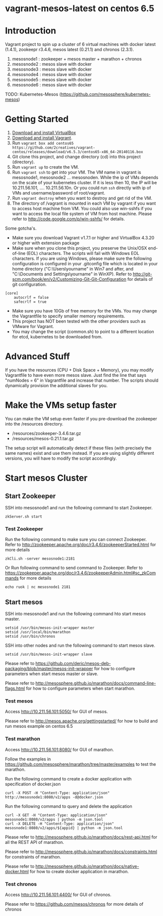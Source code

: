 vagrant-mesos-latest on centos 6.5
================================

# Introduction

Vagrant project to spin up a cluster of 6 virtual machines with docker latest (1.4.1), zookeepr r3.4.6, mesos latest (0.21.1) and chronos (2.3.1).

1. mesosnode1 : zookeeper + mesos master + marathon + chronos
2. mesosnode2 : mesos slave with docker
3. mesosnode3 : mesos slave with docker
4. mesosnode4 : mesos slave with docker
5. mesosnode5 : mesos slave with docker
6. mesosnode6 : mesos slave with docker

TODO: Kubernetes-Mesos (https://github.com/mesosphere/kubernetes-mesos)

# Getting Started

1. [Download and install VirtualBox](https://www.virtualbox.org/wiki/Downloads)
2. [Download and install Vagrant](http://www.vagrantup.com/downloads.html).
3. Run ```vagrant box add centos65 https://github.com/2creatives/vagrant-centos/releases/download/v6.5.3/centos65-x86_64-20140116.box```
4. Git clone this project, and change directory (cd) into this project (directory).
5. Run ```vagrant up``` to create the VM.
6. Run ```vagrant ssh``` to get into your VM. The VM name in vagrant is mesosnode1, mesosnode2 ... mesosnoden. While the ip of VMs depends on the scale of your kubernetes cluster. If it is less then 10, the IP will be 10.211.56.101, .... 10.211.56.10n. Or you could run ```ssh``` directly with ip of VMs and username/password of root/vagrant.
7. Run ```vagrant destroy``` when you want to destroy and get rid of the VM.
8. The directory of /vagrant is mounted in each VM by vagrant if you want to access host machine from VM. You could also use win-sshfs if you want to access the local file system of VM from host machine. Please refer to http://code.google.com/p/win-sshfs/ for details.

Some gotcha's.

* Make sure you download Vagrant v1.7.1 or higher and VirtualBox 4.3.20 or higher with extension package
* Make sure when you clone this project, you preserve the Unix/OSX end-of-line (EOL) characters. The scripts will fail with Windows EOL characters. If you are using Windows, please make sure the following configuration is configured in your .gitconfig file which is located in your home directory ("C:\Users\yourname" in Win7 and after, and "C:\Documents and Settings\yourname" in WinXP). Refer to http://git-scm.com/book/en/v2/Customizing-Git-Git-Configuration for details of git configuration.
```
[core]
    autocrlf = false
    safecrlf = true
```
* Make sure you have 10Gb of free memory for the VMs. You may change the Vagrantfile to specify smaller memory requirements.
* This project has NOT been tested with the other providers such as VMware for Vagrant.
* You may change the script (common.sh) to point to a different location for etcd, kubernetes to be downloaded from.

# Advanced Stuff

If you have the resources (CPU + Disk Space + Memory), you may modify Vagrantfile to have even more mesos slave. Just find the line that says "numNodes = 6" in Vagrantfile and increase that number. The scripts should dynamically provision the additional slaves for you.

# Make the VMs setup faster
You can make the VM setup even faster if you pre-download the zookeeper into the /resources directory.

* /resources/zookeeper-3.4.6.tar.gz
* /resources/mesos-0.21.1.tar.gz

The setup script will automatically detect if these files (with precisely the same names) exist and use them instead. If you are using slightly different versions, you will have to modify the script accordingly.

# Start mesos Cluster

## Start Zookeeper

SSH into mesosnode1 and run the following command to start Zookeeper.

```
zkServer.sh start
```

### Test Zookeeper
Run the following command to make sure you can connect Zookeeper. Refer to http://zookeeper.apache.org/doc/r3.4.6/zookeeperStarted.html for more details

```
zkCli.sh -server mesosnode1:2181
```

Or Run following command to send command to Zookeeper. Refer to https://zookeeper.apache.org/doc/r3.4.6/zookeeperAdmin.html#sc_zkCommands for more details

```
echo ruok | nc mesosnode1 2181
```

## Start mesos

SSH into mesosnode1 and run the following command hto start mesos master.

```
setsid /usr/bin/mesos-init-wrapper master
setsid /usr/local/bin/marathon
setsid /usr/bin/chronos
```

SSH into other nodes and run the following command to start mesos slave.

```
setsid /usr/bin/mesos-init-wrapper slave
```

Please refer to https://github.com/deric/mesos-deb-packaging/blob/master/mesos-init-wrapper for how to configure parameters when start mesos master or slave.

Please refer to http://mesosphere.github.io/marathon/docs/command-line-flags.html for how to configure parameters when start marathon.

### Test mesos

Access http://10.211.56.101:5050/ for GUI of mesos.

Please refer to http://mesos.apache.org/gettingstarted/ for how to build and run mesos example on centos 6.5

### Test marathon

Access http://10.211.56.101:8080/ for GUI of marathon.

Follow the examples in https://github.com/mesosphere/marathon/tree/master/examples to test the marathon.

Run the following command to create a docker application with specification of docker.json

```
curl -X POST -H "Content-Type: application/json" http://mesosnode1:8080/v2/apps -d@docker.json
```

Run the following command to query and delete the application

```
curl -X GET -H "Content-Type: application/json" mesosnode1:8080/v2/apps | python -m json.tool
curl -X DELETE -H "Content-Type: application/json" mesosnode1:8080/v2/apps/${appid} | python -m json.tool
```

Please refer to http://mesosphere.github.io/marathon/docs/rest-api.html for all the REST API of marathon.

Please refer to http://mesosphere.github.io/marathon/docs/constraints.html for constraints of marathon.

Please refer to http://mesosphere.github.io/marathon/docs/native-docker.html for how to create docker application in marathon.

### Test chronos

Access http://10.211.56.101:4400/ for GUI of chronos.

Please refer to https://github.com/mesos/chronos for more details of chronos